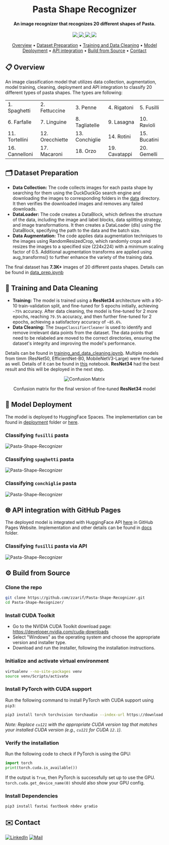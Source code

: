<h1 align="center">
  <br>
  <!-- <a href="http://www.amitmerchant.com/electron-markdownify"><img src="https://raw.githubusercontent.com/amitmerchant1990/electron-markdownify/master/app/img/markdownify.png" alt="Markdownify" width="200"></a>
  <br> -->
  Pasta Shape Recognizer
  <br>
</h1>

<h4 align="center">An image recognizer that recognizes 20 different shapes of Pasta.</h4>

<p align="center">
  <!-- <a href="https://badge.fury.io/js/electron-markdownify">
    <img src="https://badge.fury.io/js/electron-markdownify.svg"
         alt="Gitter">
  </a>
  <a href="https://gitter.im/amitmerchant1990/electron-markdownify"><img src="https://badges.gitter.im/amitmerchant1990/electron-markdownify.svg"></a> -->
  <!-- <a href="">
      <img src="https://img.shields.io/badge/website-online-blue.svg">
  </a> -->
  <a href="https://github.com/zzarif/Pasta-Shape-Recognizer">
    <img src="https://img.shields.io/github/last-commit/zzarif/Pasta-Shape-Recognizer">
  </a>
  <a href="https://developer.nvidia.com/cuda-downloads">
    <img src="https://img.shields.io/badge/cuda-12.1-blue.svg">
  </a>
  <a href="https://zzarif.github.io/Pasta-Shape-Recognizer/">
    <img src="https://img.shields.io/badge/website-online-red.svg">
  </a>
  <a href="https://opensource.org/licenses/MIT">
    <img src="https://img.shields.io/badge/license-MIT-yellow.svg">
  </a>

</p>

<p align="center">
  <a href="#-overview">Overview</a> •
  <a href="#%EF%B8%8F-dataset-preparation">Dataset Preparation</a> •
  <a href="#-training-and-data-cleaning">Training and Data Cleaning</a> •
  <a href="#-model-deployment">Model Deployment</a> •
  <a href="#-api-integration-with-github-pages">API integration</a> •
  <a href="#%EF%B8%8F-build-from-source">Build from Source</a> •
  <a href="#%EF%B8%8F-contact">Contact</a>
</p>

## 📋 Overview

An image classification model that utilizes data collection, augmentation, model training, cleaning, deployment and API integration to classify 20 different types of pasta shapes. The types are following:

<table align="center">
    <tr>
        <td>1. Spaghetti</td>
        <td>2. Fettuccine</td>
        <td>3. Penne</td>
        <td>4. Rigatoni</td>
        <td>5. Fusilli</td>
    </tr>
    <tr>
        <td>6. Farfalle</td>
        <td>7. Linguine</td>
        <td>8. Tagliatelle</td>
        <td>9. Lasagna</td>
        <td>10. Ravioli</td>
    </tr>
    <tr>
        <td>11. Tortellini</td>
        <td>12. Orecchiette</td>
        <td>13. Conchiglie</td>
        <td>14. Rotini</td>
        <td>15. Bucatini</td>
    </tr>
    <tr>
        <td>16. Cannelloni</td>
        <td>17. Macaroni</td>
        <td>18. Orzo</td>
        <td>19. Cavatappi</td>
        <td>20. Gemelli</td>
    </tr>
</table>

## 🗂️ Dataset Preparation

- **Data Collection:** The code collects images for each pasta shape by searching for them using the DuckDuckGo search engine and downloading the images to corresponding folders in the [data](data/) directory. It then verifies the downloaded images and removes any failed downloads.
- **DataLoader:** The code creates a DataBlock, which defines the structure of the data, including the image and label blocks, data splitting strategy, and image transformations. It then creates a DataLoader (dls) using the DataBlock, specifying the path to the data and the batch size.
- **Data Augmentation:** The code applies data augmentation techniques to the images using RandomResizedCrop, which randomly crops and resizes the images to a specified size (224x224) with a minimum scaling factor of 0.5. Additional augmentation transforms are applied using aug_transforms() to further enhance the variety of the training data.

The final dataset has **7.3K+** images of 20 different pasta shapes. Details can be found in [data_prep.ipynb](notebooks/data_prep.ipynb)

## 💪 Training and Data Cleaning

- **Training:** The model is trained using a **ResNet34** architecture with a 90-10 train-validation split, and fine-tuned for 5 epochs initially, achieving `~75%` accuracy. After data cleaning, the model is fine-tuned for 2 more epochs, reaching `79.5%` accuracy, and then further fine-tuned for 2 epochs, achieving a satisfactory accuracy of `~85.6%`.
- **Data Cleaning:** The `ImageClassifierCleaner` is used to identify and remove irrelevant data points from the dataset. The data points that need to be relabeled are moved to the correct directories, ensuring the dataset's integrity and improving the model's performance.

Details can be found in [training_and_data_cleaning.ipynb](notebooks/training_and_data_cleaning.ipynb). Multiple models from timm (ResNet50, EfficientNet-B0, MobileNetV3-Large) were fine-tuned as well. Details of it can be found in [this](notebooks/training_and_data_cleaning_[extended].ipynb) notebook. **ResNet34** had the best result and this will be deployed in the next step.

<div align="center">
<img alt="Confusion Matrix" src="confusion_matrix.png">
<p>Confusion matrix for the final version of fine-tuned <b>ResNet34</b> model</p>
</div>

## 🤗 Model Deployment

The model is deployed to HuggingFace Spaces. The implementation can be found in [deployment](deployment/) folder or [here](https://huggingface.co/spaces/zzarif/Pasta-Shape-Recognizer).

### Classifying `fusilli` pasta

![Pasta-Shape-Recognizer](deployment/deployed_model_hf_spaces.png)

### Classifying `spaghetti` pasta

![Pasta-Shape-Recognizer](deployment/deployed_model_hf_spaces2.png)

### Classifying `conchiglie` pasta

![Pasta-Shape-Recognizer](deployment/deployed_model_hf_spaces1.png)

## 🌐 API integration with GitHub Pages

The deployed model is integrated with HuggingFace API [here](https://zzarif.github.io/Pasta-Shape-Recognizer/) in GitHub Pages Website. Implementation and other details can be found in [docs](docs/) folder.

### Classifying `fusilli` pasta via API

![Pasta-Shape-Recognizer](docs/pasta_shape_recognizer.png)

## ⚙️ Build from Source

### Clone the repo

```bash
git clone https://github.com/zzarif/Pasta-Shape-Recognizer.git
cd Pasta-Shape-Recognizer/
```

### Install CUDA Toolkit

- Go to the NVIDIA CUDA Toolkit download page: https://developer.nvidia.com/cuda-downloads
- Select "Windows" as the operating system and choose the appropriate version and installer type.
- Download and run the installer, following the installation instructions.

### Initialize and activate virtual environment

```bash
virtualenv --no-site-packages venv
source venv/Scripts/activate
```

### Install PyTorch with CUDA support

Run the following command to install PyTorch with CUDA support using `pip3`:

```bash
pip3 install torch torchvision torchaudio --index-url https://download.pytorch.org/whl/cu121
```

_Note: Replace `cu121` with the appropriate CUDA version tag that matches your installed CUDA version (e.g., `cu121` for CUDA `12.1`)._

### Verify the installation

Run the following code to check if PyTorch is using the GPU:

```python
import torch
print(torch.cuda.is_available())
```

If the output is `True`, then PyTorch is successfully set up to use the GPU. `torch.cuda.get_device_name(0)` should also show your GPU config.

### Install Dependencies

```bash
pip3 install fastai fastbook nbdev gradio
```

## ✉️ Contact

[![LinkedIn](https://img.shields.io/badge/LinkedIn-0077B5?logo=linkedin&logoColor=white)](https://www.linkedin.com/in/zibran-zarif-amio-b82717263/) [![Mail](https://img.shields.io/badge/Gmail-EA4335?logo=gmail&logoColor=fff)](mailto:zibran.zarif.amio@gmail.com)
